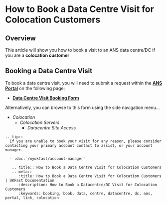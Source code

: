 # How to Book a Data Centre Visit for Colocation Customers

## Overview

This article will show you how to book a visit to an ANS data centre/DC if you are a **colocation customer**

## Booking a Data Centre Visit

To book a data centre visit, you will need to submit a request within the [**ANS Portal**](https://portal.ans.co.uk) on the following page;

* [**Data Centre Visit Booking Form**](https://portal.ans.co.uk/data-centre/site-access-upcoming.php)

Alternatively, you can browse to this form using the side navigation menu...

- *Colocation*
  - *Colocation Servers*
    - *Datacentre Site Access*

```eval_rst
.. tip::
  If you are unable to book your visit for any reason, please consider contacting your primary account contact to assist, or your account manager.

  - :doc:`/myukfast/account-manager`

```

```eval_rst
   .. title:: How to Book a Data Centre Visit for Colocation Customers
   .. meta::
      :title: How to Book a Data Centre Visit for Colocation Customers | UKFast Documentation
      :description: How to Book a Datacentre/DC Visit for Colocation Customers
      :keywords: booking, book, data, centre, datacentre, dc, ans, portal, link, colocation
```
